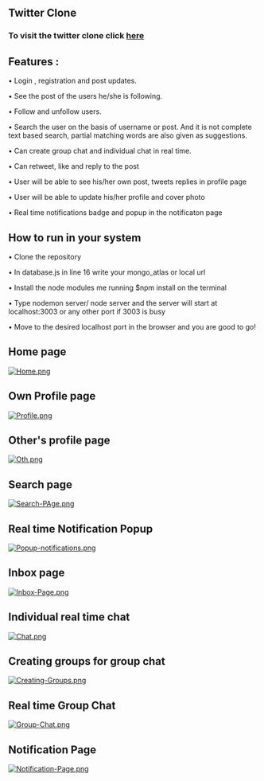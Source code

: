 
## Twitter Clone
### To visit the twitter clone click [here](https://twitter-clone-jd.herokuapp.com)

## Features :
• Login , registration and post updates.

• See the post of the users he/she is following.

• Follow and unfollow users.

• Search the user on the basis of username or post. And it is not complete text based search, partial matching words are also 
given as suggestions.

• Can create group chat and individual chat in real time.

• Can retweet, like and reply to the post

• User will be able to see his/her own post, tweets replies in profile page

• User will be able to update his/her profile and cover photo

• Real time notifications badge and popup in the notificaton page 

 ## How to run in your system
 
• Clone the repository

• In database.js in line 16 write your mongo_atlas or local url

• Install the node modules me running $npm install on the terminal

• Type nodemon server/ node server and the server will start at localhost:3003 or any other port if 3003 is busy

• Move to the desired localhost port in the browser and you are good to go!




 ## Home page
[![Home.png](https://i.postimg.cc/cHGkHzWq/Home.png)](https://postimg.cc/nsTGS0MT)


## Own Profile page
[![Profile.png](https://i.postimg.cc/vZRVpwtd/Profile.png)](https://postimg.cc/KRNjMVW9)

## Other's profile page
[![Oth.png](https://i.postimg.cc/Gp677ZYg/Oth.png)](https://postimg.cc/TyqJhNtn)

## Search page
[![Search-PAge.png](https://i.postimg.cc/zvgfj3MH/Search-PAge.png)](https://postimg.cc/D47Fff77)

## Real time Notification Popup
[![Popup-notifications.png](https://i.postimg.cc/3r4FyT1P/Popup-notifications.png)](https://postimg.cc/Sj4M5Hwr)

## Inbox page
[![Inbox-Page.png](https://i.postimg.cc/fL0SbwsC/Inbox-Page.png)](https://postimg.cc/G8dm7nHT)

## Individual real time chat
[![Chat.png](https://i.postimg.cc/0j0Q6jBY/Chat.png)](https://postimg.cc/bSd8Wy8r)

## Creating groups for group chat
[![Creating-Groups.png](https://i.postimg.cc/Rhskbz6r/Creating-Groups.png)](https://postimg.cc/SY91J3fV)

## Real time Group Chat
[![Group-Chat.png](https://i.postimg.cc/QxvPBmcq/Group-Chat.png)](https://postimg.cc/dLmnp8H7)

## Notification Page
[![Notification-Page.png](https://i.postimg.cc/DZz5p4qZ/Notification-Page.png)](https://postimg.cc/B8dxX679)

